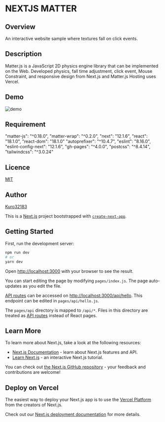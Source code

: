 # NEXTJS MATTER


## Overview
An interactive website sample where textures fall on click events.

## Description
Matter.js is a JavaScript 2D physics engine library that can be implemented on the Web.
Developed physics, fall time adjustment, click event, Mouse Constraint, and responsive design from Next.js and Matter.js
Hosting uses Vercel.

## Demo
![demo](https://media.giphy.com/media/Vdudq7CVjphnaeHdjj/giphy-downsized.gif)

## Requirement

"matter-js": "^0.18.0",
        "matter-wrap": "^0.2.0",
        "next": "12.1.6",
        "react": "18.1.0",
        "react-dom": "18.1.0"
        "autoprefixer": "^10.4.7",
        "eslint": "8.16.0",
        "eslint-config-next": "12.1.6",
        "gh-pages": "^4.0.0",
        "postcss": "^8.4.14",
        "tailwindcss": "^3.0.24"

## Licence

[MIT](https://github.com/Kuro32183/tool/blob/master/LICENCE)

## Author

[Kuro32183](https://github.com/Kuro32183)

This is a [Next.js](https://nextjs.org/) project bootstrapped with [`create-next-app`](https://github.com/vercel/next.js/tree/canary/packages/create-next-app).

## Getting Started

First, run the development server:

```bash
npm run dev
# or
yarn dev
```

Open [http://localhost:3000](http://localhost:3000) with your browser to see the result.

You can start editing the page by modifying `pages/index.js`. The page auto-updates as you edit the file.

[API routes](https://nextjs.org/docs/api-routes/introduction) can be accessed on [http://localhost:3000/api/hello](http://localhost:3000/api/hello). This endpoint can be edited in `pages/api/hello.js`.

The `pages/api` directory is mapped to `/api/*`. Files in this directory are treated as [API routes](https://nextjs.org/docs/api-routes/introduction) instead of React pages.

## Learn More

To learn more about Next.js, take a look at the following resources:

- [Next.js Documentation](https://nextjs.org/docs) - learn about Next.js features and API.
- [Learn Next.js](https://nextjs.org/learn) - an interactive Next.js tutorial.

You can check out [the Next.js GitHub repository](https://github.com/vercel/next.js/) - your feedback and contributions are welcome!

## Deploy on Vercel

The easiest way to deploy your Next.js app is to use the [Vercel Platform](https://vercel.com/new?utm_medium=default-template&filter=next.js&utm_source=create-next-app&utm_campaign=create-next-app-readme) from the creators of Next.js.

Check out our [Next.js deployment documentation](https://nextjs.org/docs/deployment) for more details.
